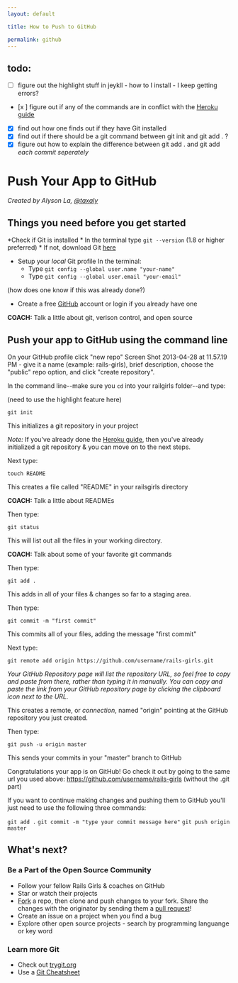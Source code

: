 ```yaml
---
layout: default

title: How to Push to GitHub

permalink: github
---
```


## todo:

- [ ] figure out the highlight stuff in jeykll - how to I install - I keep getting errors? 
- [x ] figure out if any of the commands are in conflict with the [Heroku guide](http://guides.railsgirls.com/heroku/)
- [x] find out how one finds out if they have Git installed
- [x] find out if there should be a git command between git init and git add . ?
- [x] figure out how to explain the difference between git add . and git add *each commit seperately*

# Push Your App to GitHub

*Created by Alyson La, [@taxaly](www.twitter.com/taxaly)*

## Things you need before you get started

*Check if Git is installed
	* In the terminal type `git --version` (1.8 or higher preferred)
	* If not, download Git [here](http://git-scm.com/downloads)

* Setup your _local_ Git profile
    In the terminal: 
	* Type `git config --global user.name "your-name"`
	* Type `git config --global user.email "your-email"`
 
(how does one know if this was already done?)	

* Create a free [GitHub](https://github.com) account or login if you already have one

**COACH:** Talk a little about git, verison control, and open source

## Push your app to GitHub using the command line

On your GitHub profile click "new repo" Screen Shot 2013-04-28 at 11.57.19 PM - give it a name (example: rails-girls), brief description, choose the "public" repo option, and click "create repository".

In the command line--make sure you `cd` into your railgirls folder--and type:

(need to use the highlight feature here)

`git init`

This initializes a git repository in your project 

*Note:* If you've already done the [Heroku guide](/heroku), then you've already initialized a git repository & you can move on to the next steps. 

Next type:

`touch README`

This creates a file called "README" in your railsgirls directory

**COACH:** Talk a little about READMEs

Then type:

`git status`

This will list out all the files in your working directory. 

**COACH:** Talk about some of your favorite git commands

Then type:

`git add .`

This adds in all of your files & changes so far to a staging area.

Then type:

`git commit -m "first commit"`

This commits all of your files, adding the message "first commit"

Next type: 

`git remote add origin https://github.com/username/rails-girls.git` 

_Your GitHub Repository page will list the repository URL, so feel free to copy and paste from there, rather than typing it in manually. You can copy and paste the link from your GitHub repository page by clicking the clipboard icon next to the URL._

This creates a remote, or _connection_, named "origin" pointing at the GitHub repository you just created.

Then type:

`git push -u origin master`

This sends your commits in your "master" branch to GitHub

Congratulations your app is on GitHub! Go check it out by going to the same url you used above: https://github.com/username/rails-girls (without the .git part) 

If you want to continue making changes and pushing them to GitHub you'll just need to use the following three commands:

`git add .`
`git commit -m "type your commit message here"`
`git push origin master`

## What's next?

### Be a Part of the Open Source Community
 
 * Follow your fellow Rails Girls & coaches on GitHub
 * Star or watch their projects
 * [Fork](https://help.github.com/articles/fork-a-repo) a repo, then clone and push changes to your fork. Share the changes with the originator by sending them a [pull request](https://help.github.com/articles/using-pull-requests)!
 * Create an issue on a project when you find a bug
 * Explore other open source projects - search by programming languange or key word

### Learn more Git

 * Check out [trygit.org](http://try.github.io/)
 * Use a [Git Cheatsheet](https://na1.salesforce.com/help/doc/en/salesforce_git_developer_cheatsheet.pdf)
 





